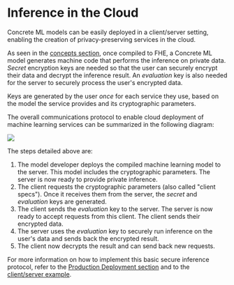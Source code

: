 # Inference in the Cloud

Concrete ML models can be easily deployed in a client/server setting, enabling the creation of privacy-preserving services in the cloud.

As seen in the [concepts section](concepts.md), once compiled to FHE, a Concrete ML model generates machine code that performs the inference on private data. _Secret_ encryption keys are needed so that the user can securely encrypt their data and decrypt the inference result. An _evaluation_ key is also needed for the server to securely process the user's encrypted data.

Keys are generated by the user _once_ for each service they use, based on the model the service provides and its cryptographic parameters.

The overall communications protocol to enable cloud deployment of machine learning services can be summarized in the following diagram:

![](../figures/ClientServerDiag.png)

The steps detailed above are:

1. The model developer deploys the compiled machine learning model to the server. This model includes the cryptographic parameters. The server is now ready to provide private inference.
2. The client requests the cryptographic parameters (also called "client specs"). Once it receives them from the server, the _secret_ and _evaluation_ keys are generated.
3. The client sends the _evaluation_ key to the server. The server is now ready to accept requests from this client. The client sends their encrypted data.
4. The server uses the _evaluation_ key to securely run inference on the user's data and sends back the encrypted result.
5. The client now decrypts the result and can send back new requests.

For more information on how to implement this basic secure inference protocol, refer to the [Production Deployment section](../guides/client\_server.md) and to the [client/server example](../advanced\_examples/ClientServer.ipynb).
